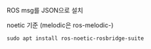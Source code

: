 ROS msg를 JSON으로 
설치

noetic 기준 (melodic은 ros-melodic-)
```
sudo apt install ros-noetic-rosbridge-suite
```



